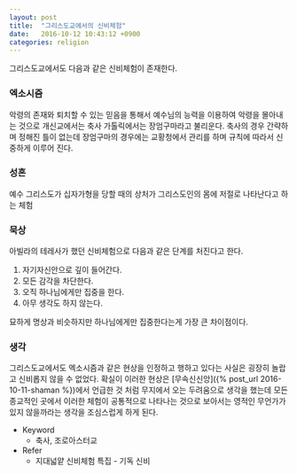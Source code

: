```yaml
---
layout: post
title:  "그리스도교에서의 신비체험"
date:   2016-10-12 10:43:12 +0900
categories: religion
---
```


그리스도교에서도 다음과 같은 신비체험이 존재한다.

### 엑소시즘

악령의 존재와 퇴치할 수 있는 믿음을 통해서 예수님의 능력을 이용하여 악령을 몰아내는 것으로 개신교에서는 축사 가톨릭에서는 장엄구마라고 불리운다. 축사의 경우 간략하며 정해진 틀이 없는데 장엄구마의 경우에는 교황청에서 관리를 하며 규칙에 따라서 신중하게 이루어 진다.

### 성흔

예수 그리스도가 십자가형을 당할 때의 상처가 그리스도인의 몸에 저절로 나타난다고 하는 체험

### 묵상

아빌라의 테레사가 했던 신비체험으로 다음과 같은 단계를 처진다고 한다.

1. 자기자신안으로 깊이 들어간다.
2. 모든 감각을 차단한다.
3. 오직 하나님에게만 집중을 한다.
4. 아무 생각도 하지 않는다.

묘하게 명상과 비슷하지만 하나님에게만 집중한다는게 가장 큰 차이점이다.

### 생각

그리스도교에서도 엑소시즘과 같은 현상을 인정하고 행하고 있다는 사실은 굉장히 놀랍고 신비롭지 않을 수 없었다. 확실이 이러한 현상은 [무속신신앙]({% post_url 2016-10-11-shaman %})에서 언급한 것 처럼 무지에서 오는 두려움으로 생각을 했는데 모든 종교적인 곳에서 이러한 체험이 공통적으로 나타나는 것으로 보아서는 영적인 무언가가 있지 않을까라는 생각을 조심스럽게 하게 된다.

- Keyword
  - 축사, 조로아스터교
- Refer
  - 지대넓얕 신비체험 특집 - 기독 신비
